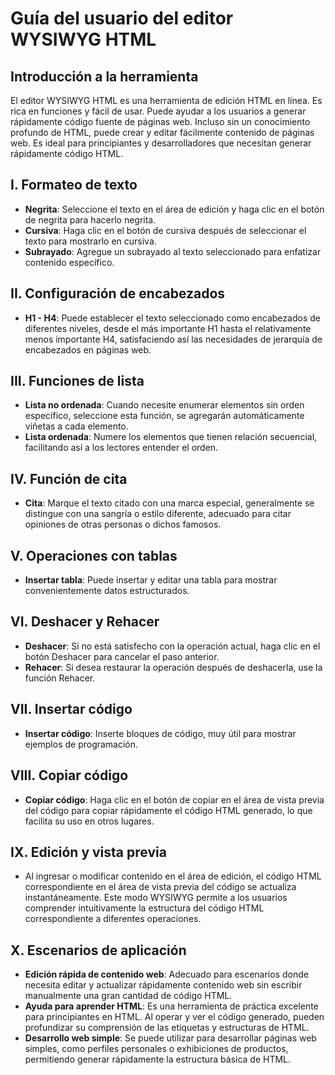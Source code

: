 # Guía del usuario del editor WYSIWYG HTML

## Introducción a la herramienta
El editor WYSIWYG HTML es una herramienta de edición HTML en línea. Es rica en funciones y fácil de usar. Puede ayudar a los usuarios a generar rápidamente código fuente de páginas web. Incluso sin un conocimiento profundo de HTML, puede crear y editar fácilmente contenido de páginas web. Es ideal para principiantes y desarrolladores que necesitan generar rápidamente código HTML.

## I. Formateo de texto
- **Negrita**: Seleccione el texto en el área de edición y haga clic en el botón de negrita para hacerlo negrita.
- **Cursiva**: Haga clic en el botón de cursiva después de seleccionar el texto para mostrarlo en cursiva.
- **Subrayado**: Agregue un subrayado al texto seleccionado para enfatizar contenido específico.

## II. Configuración de encabezados
- **H1 - H4**: Puede establecer el texto seleccionado como encabezados de diferentes niveles, desde el más importante H1 hasta el relativamente menos importante H4, satisfaciendo así las necesidades de jerarquía de encabezados en páginas web.

## III. Funciones de lista
- **Lista no ordenada**: Cuando necesite enumerar elementos sin orden específico, seleccione esta función, se agregarán automáticamente viñetas a cada elemento.
- **Lista ordenada**: Numere los elementos que tienen relación secuencial, facilitando así a los lectores entender el orden.

## IV. Función de cita
- **Cita**: Marque el texto citado con una marca especial, generalmente se distingue con una sangría o estilo diferente, adecuado para citar opiniones de otras personas o dichos famosos.

## V. Operaciones con tablas
- **Insertar tabla**: Puede insertar y editar una tabla para mostrar convenientemente datos estructurados.

## VI. Deshacer y Rehacer
- **Deshacer**: Si no está satisfecho con la operación actual, haga clic en el botón Deshacer para cancelar el paso anterior.
- **Rehacer**: Si desea restaurar la operación después de deshacerla, use la función Rehacer.

## VII. Insertar código
- **Insertar código**: Inserte bloques de código, muy útil para mostrar ejemplos de programación.

## VIII. Copiar código
- **Copiar código**: Haga clic en el botón de copiar en el área de vista previa del código para copiar rápidamente el código HTML generado, lo que facilita su uso en otros lugares.

## IX. Edición y vista previa
- Al ingresar o modificar contenido en el área de edición, el código HTML correspondiente en el área de vista previa del código se actualiza instantáneamente. Este modo WYSIWYG permite a los usuarios comprender intuitivamente la estructura del código HTML correspondiente a diferentes operaciones.

## X. Escenarios de aplicación
- **Edición rápida de contenido web**: Adecuado para escenarios donde necesita editar y actualizar rápidamente contenido web sin escribir manualmente una gran cantidad de código HTML.
- **Ayuda para aprender HTML**: Es una herramienta de práctica excelente para principiantes en HTML. Al operar y ver el código generado, pueden profundizar su comprensión de las etiquetas y estructuras de HTML.
- **Desarrollo web simple**: Se puede utilizar para desarrollar páginas web simples, como perfiles personales o exhibiciones de productos, permitiendo generar rápidamente la estructura básica de HTML.